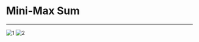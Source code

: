 # Mini-Max Sum
-----------------------------------------------------------------------------
![1](https://user-images.githubusercontent.com/42931974/69905874-623d2d80-13e0-11ea-834d-eb8551a2e396.JPG)
![2](https://user-images.githubusercontent.com/42931974/69905875-623d2d80-13e0-11ea-9afc-ec105aa040c8.JPG)

